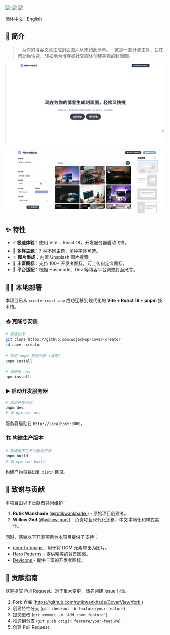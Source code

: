 <p>
<a href="https://github.com/wojackop/cover-creator"><img src="https://img.shields.io/github/stars/rutikwankhade/CoverView.svg?style=social&label=Star"></a>
<a href="https://github.com/wojackop/cover-creator"><img src="https://badges.frapsoft.com/os/v1/open-source.svg?v=103"></a>
<a href="https://lbesson.mit-license.org"><img src="https://img.shields.io/badge/License-MIT-blue.svg"></a>
</p>

<a href="./README.md">简体中文</a> | <a href="./README_EN.md">English</a>

## 📝 简介
>--为你的博客文章生成封面图片从未如此简单。--这是一款开源工具，旨在帮助你快速、轻松地为博客或社交媒体创建美观的封面图。

![示例1](./public/img1.png)

![示例2](./public/img2.png)

## ✨ 特性

- ⚡ **极速体验**：使用 Vite + React 18，开发服务器启动飞快。
- 🌈 **多样主题**：7 种不同主题，多种字体可选。
- ✨ **图片集成**：内置 Unsplash 图片搜索。
- 🌠 **丰富图标**：支持 100+ 开发者图标，可上传自定义图标。
- 💾 **平台适配**：根据 Hashnode、Dev 等博客平台调整封面尺寸。

## 👩‍💻 本地部署

本项目已从 `create-react-app` 成功迁移到现代化的 **Vite + React 18 + pnpm** 技术栈。

### 📥 克隆与安装

```bash
# 克隆仓库
git clone https://github.com/wojackop/cover-creator
cd cover-creator

# 使用 pnpm 安装依赖 (推荐)
pnpm install

# 或使用 npm
npm install
```

### ▶️ 启动开发服务器

```bash
# 启动开发环境
pnpm dev
# 或 npm run dev
```

服务将启动在 `http://localhost:3000`。

### 🏗️ 构建生产版本

```bash
# 构建用于生产的静态资源
pnpm build
# 或 npm run build
```

构建产物将输出到 `dist/` 目录。

## 🙏 致谢与贡献

本项目由以下贡献者共同维护：

1. **Rutik Wankhade** ([@rutikwankhade ](https://github.com/rutikwankhade)) - 原始项目创建者。
2. **Willow God** ([@willow-god ](https://github.com/willow-god)) - 负责项目现代化迁移、中文本地化和样式美化。

同时，感谢以下开源项目为本项目提供了支持：

- [dom-to-image ](https://github.com/tsayen/dom-to-image)- 用于将 DOM 元素导出为图片。
- [Hero Patterns ](https://www.heropatterns.com/)- 提供精美的背景图案。
- [Devicons ](https://github.com/devicons/devicon)- 提供丰富的开发者图标。

## 🤝 贡献指南

欢迎提交 Pull Request。对于重大变更，请先创建 Issue 讨论。

1. Fork 仓库 ([https://github.com/rutikwankhade/CoverView/fork ](https://github.com/rutikwankhade/CoverView/fork))
2. 创建特性分支 (`git checkout -b feature/your-feature`)
3. 提交更改 (`git commit -m 'Add some feature'`)
4. 推送到分支 (`git push origin feature/your-feature`)
5. 创建 Pull Request

